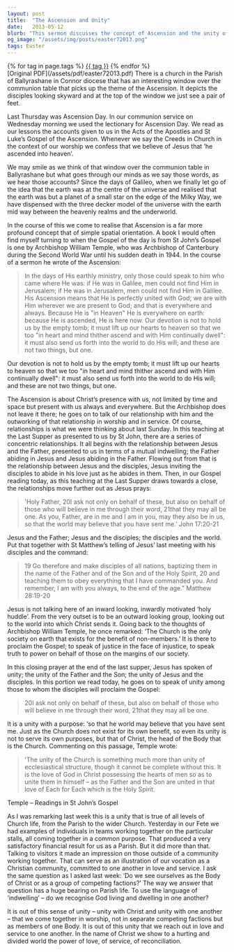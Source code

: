 ```yaml
---
layout: post
title:  "The Ascension and Unity"
date:   2013-05-12
blurb: "This sermon discusses the concept of Ascension and the unity of the Church. It emphasizes the presence of Christ with us, not limited by time and space but present with us always and everywhere. The sermon also explores the relationships between Jesus, the Father, the disciples, and the world. It concludes with a call for unity in the Church and the importance of love, service, and reconciliation."
og_image: "/assets/img/posts/easter72013.png"
tags: Easter
---    
```

<div class="tag-pills">
    {% for tag in page.tags %}
    <a href="{{ site.baseurl }}/tag/{{ tag | slugify }}" class="tag-pill">{{ tag }}</a>
    {% endfor %}
</div>
[Original PDF](/assets/pdf/easter72013.pdf)
There is a church in the Parish of Ballyrashane in Connor diocese that has an interesting window over the communion table that picks up the theme of the Ascension. It depicts the disciples looking skyward and at the top of the window we just see a pair of feet.

Last Thursday was Ascension Day. In our communion service on Wednesday morning we used the lectionary for Ascension Day. We read as our lessons the accounts given to us in the Acts of the Apostles and St Luke’s Gospel of the Ascension. Whenever we say the Creeds in Church in the context of our worship we confess that we believe of Jesus that ‘he ascended into heaven’.

We may smile as we think of that window over the communion table in Ballyrashane but what goes through our minds as we say those words, as we hear those accounts? Since the days of Galileo, when we finally let go of the idea that the earth was at the centre of the universe and realised that the earth was but a planet of a small star on the edge of the Milky Way, we have dispensed with the three decker model of the universe with the earth mid way between the heavenly realms and the underworld.

In the course of this we come to realise that Ascension is a far more profound concept that of simple spatial orientation. A book I would often find myself turning to when the Gospel of the day is from St John’s Gospel is one by Archbishop William Temple, who was Archbishop of Canterbury during the Second World War until his sudden death in 1944. In the course of a sermon he wrote of the Ascension:

>In the days of His earthly ministry, only those could speak to him who came where He was: if He was in Galilee, men could not find Him in Jerusalem; if He was in Jerusalem, men could not find Him in Galilee. His Ascension means that He is perfectly united with God; we are with Him wherever we are present to God; and that is everywhere and always. Because He is "in Heaven" He is everywhere on earth: because He is ascended, He is here now. Our devotion is not to hold us by the empty tomb; it must lift up our hearts to heaven so that we too "in heart and mind thither ascend and with Him continually dwell": it must also send us forth into the world to do His will; and these are not two things, but one.

Our devotion is not to hold us by the empty tomb; it must lift up our hearts to heaven so that we too "in heart and mind thither ascend and with Him continually dwell": it must also send us forth into the world to do His will; and these are not two things, but one.

The Ascension is about Christ’s presence with us, not limited by time and space but present with us always and everywhere. But the Archbishop does not leave it there; he goes on to talk of our relationship with him and the outworking of that relationship in worship and in service. Of course, relationships is what we were thinking about last Sunday. In this teaching at the Last Supper as presented to us by St John, there are a series of concentric relationships. It all begins with the relationship between Jesus and the Father, presented to us in terms of a mutual indwelling; the Father abiding in Jesus and Jesus abiding in the Father. Flowing out from that is the relationship between Jesus and the disciples, Jesus inviting the disciples to abide in his love just as he abides in them. Then, in our Gospel reading today, as this teaching at the Last Supper draws towards a close, the relationships move further out as Jesus prays:

>'Holy Father, 20I ask not only on behalf of these, but also on behalf of those who will believe in me through their word, 21that they may all be one. As you, Father, are in me and I am in you, may they also be in us, so that the world may believe that you have sent me.’ John 17:20-21

Jesus and the Father; Jesus and the disciples; the disciples and the world. Put that together with St Matthew’s telling of Jesus’ last meeting with his disciples and the command:

>19 Go therefore and make disciples of all nations, baptizing them in the name of the Father and of the Son and of the Holy Spirit, 20 and teaching them to obey everything that I have commanded you. And remember, I am with you always, to the end of the age." Matthew 28:19-20

Jesus is not talking here of an inward looking, inwardly motivated ‘holy huddle’. From the very outset is to be an outward looking group, looking out to the world into which Christ sends it. Going back to the thoughts of Archbishop William Temple, he once remarked: ‘The Church is the only society on earth that exists for the benefit of non-members.’ It is there to proclaim the Gospel; to speak of justice in the face of injustice, to speak truth to power on behalf of those on the margins of our society.

In this closing prayer at the end of the last supper, Jesus has spoken of unity; the unity of the Father and the Son; the unity of Jesus and the disciples. In this portion we read today, he goes on to speak of unity among those to whom the disciples will proclaim the Gospel:

>20I ask not only on behalf of these, but also on behalf of those who will believe in me through their word, 21that they may all be one.

It is a unity with a purpose: ‘so that he world may believe that you have sent me. Just as the Church does not exist for its own benefit, so even its unity is not to serve its own purposes, but that of Christ, the head of the Body that is the Church. Commenting on this passage, Temple wrote:

>'The unity of the Church is something much more than unity of ecclesiastical structure, though it cannot be complete without this. It is the love of God in Christ possessing the hearts of men so as to unite them in himself – as the Father and the Son are united in that love of Each for Each which is the Holy Spirit.

Temple – Readings in St John’s Gospel

As I was remarking last week this is a unity that is true of all levels of Church life, from the Parish to the wider Church. Yesterday in our Fete we had examples of individuals in teams working together on the particular stalls, all coming together in a common purpose. That produced a very satisfactory financial result for us as a Parish. But it did more than that. Talking to visitors it made an impression on those outside of a community working together. That can serve as an illustration of our vocation as a Christian community, committed to one another in love and service. I ask the same question as I asked last week: ‘Do we see ourselves as the Body of Christ or as a group of competing factions?’ The way we answer that question has a huge bearing on Parish life. To use the language of ‘indwelling’ – do we recognise God living and dwelling in one another?

It is out of this sense of unity – unity with Christ and unity with one another – that we come together in worship, not in separate competing factions but as members of one Body. It is out of this unity that we reach out in love and service to one another. In the name of Christ we show to a hurting and divided world the power of love, of service, of reconciliation.
